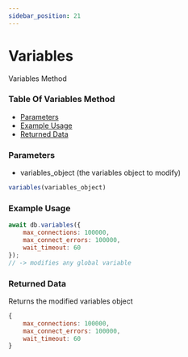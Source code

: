 ```yaml
---
sidebar_position: 21
---
```


# Variables

Variables Method

### Table Of Variables Method

- [Parameters](#parameters)
- [Example Usage](#example-usage)
- [Returned Data](#returned-data)

### Parameters
- variables_object (the variables object to modify)
```js
variables(variables_object)
```

### Example Usage
```js
await db.variables({ 
	max_connections: 100000,
	max_connect_errors: 100000,
	wait_timeout: 60
});
// -> modifies any global variable
```

### Returned Data
Returns the modified variables object
```js
{ 
	max_connections: 100000,
	max_connect_errors: 100000,
	wait_timeout: 60
}
```